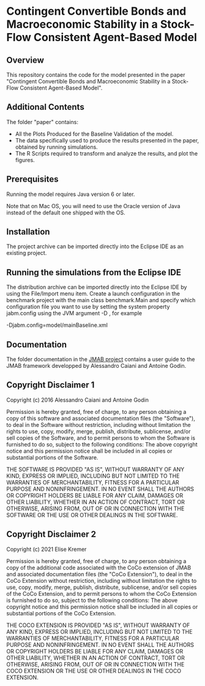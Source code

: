 # Contingent Convertible Bonds and Macroeconomic Stability in a Stock-Flow Consistent Agent-Based Model

## Overview

This repository contains the code for the model presented in the paper "Contingent Convertible Bonds and Macroeconomic Stability in a Stock-Flow Consistent Agent-Based Model".

## Additional Contents

The folder "paper" contains:
- All the Plots Produced for the Baseline Validation of the model.
- The data specifically used to produce the results presented in the paper, obtained by running simulations.
- The R Scripts required to transform and analyze the results, and plot the figures.

## Prerequisites

Running the model requires Java version 6 or later.

Note that on Mac OS, you will need to use the Oracle version of Java instead of the default one shipped with the OS.

## Installation

The project archive can be imported directly into the Eclipse IDE as an existing project.

## Running the simulations from the Eclipse IDE

The distribution archive can be imported directly into the Eclipse IDE by using the File/Import menu item. Create a launch configuration in the benchmark project with the main class benchmark.Main and specify which configuration file you want to use by setting the system property jabm.config using the JVM argument -D , for example

-Djabm.config=model/mainBaseline.xml

## Documentation

The folder documentation in the <a href="https://github.com/S120/jmab">JMAB project</a> contains a user guide to the JMAB framework developped by Alessandro Caiani and Antoine Godin.

## Copyright Disclaimer 1

Copyright (c) 2016 Alessandro Caiani and Antoine Godin

Permission is hereby granted, free of charge, to any person obtaining a copy of this software and associated documentation files (the "Software"), to deal in the Software without restriction, including without limitation the rights to use, copy, modify, merge, publish, distribute, sublicense, and/or sell copies of the Software, and to permit persons to whom the Software is furnished to do so, subject to the following conditions:
The above copyright notice and this permission notice shall be included in all copies or substantial portions of the Software.

THE SOFTWARE IS PROVIDED "AS IS", WITHOUT WARRANTY OF ANY KIND, EXPRESS OR IMPLIED, INCLUDING BUT NOT LIMITED TO THE WARRANTIES OF MERCHANTABILITY, FITNESS FOR A PARTICULAR PURPOSE AND NONINFRINGEMENT. IN NO EVENT SHALL THE AUTHORS OR COPYRIGHT HOLDERS BE LIABLE FOR ANY CLAIM, DAMAGES OR OTHER LIABILITY, WHETHER IN AN ACTION OF CONTRACT, TORT OR OTHERWISE, ARISING FROM, OUT OF OR IN CONNECTION WITH THE SOFTWARE OR THE USE OR OTHER DEALINGS IN THE SOFTWARE.

## Copyright Disclaimer 2

Copyright (c) 2021 Elise Kremer

Permission is hereby granted, free of charge, to any person obtaining a copy of the additional code associated with the CoCo extension of JMAB and associated documentation files (the "CoCo Extension"), to deal in the CoCo Extension without restriction, including without limitation the rights to use, copy, modify, merge, publish, distribute, sublicense, and/or sell copies of the CoCo Extension, and to permit persons to whom the CoCo Extension is furnished to do so, subject to the following conditions:
The above copyright notice and this permission notice shall be included in all copies or substantial portions of the CoCo Extension.

THE COCO EXTENSION IS PROVIDED "AS IS", WITHOUT WARRANTY OF ANY KIND, EXPRESS OR IMPLIED, INCLUDING BUT NOT LIMITED TO THE WARRANTIES OF MERCHANTABILITY, FITNESS FOR A PARTICULAR PURPOSE AND NONINFRINGEMENT. IN NO EVENT SHALL THE AUTHORS OR COPYRIGHT HOLDERS BE LIABLE FOR ANY CLAIM, DAMAGES OR OTHER LIABILITY, WHETHER IN AN ACTION OF CONTRACT, TORT OR OTHERWISE, ARISING FROM, OUT OF OR IN CONNECTION WITH THE COCO EXTENSION OR THE USE OR OTHER DEALINGS IN THE COCO EXTENSION.
